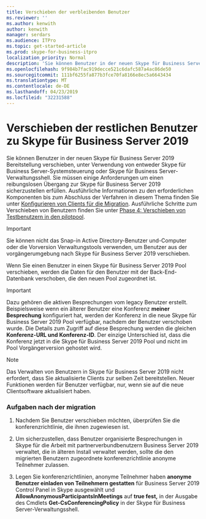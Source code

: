 ```yaml
---
title: Verschieben der verbleibenden Benutzer
ms.reviewer: ''
ms.author: kenwith
author: kenwith
manager: serdars
ms.audience: ITPro
ms.topic: get-started-article
ms.prod: skype-for-business-itpro
localization_priority: Normal
description: 'Sie können Benutzer in der neuen Skype für Business Server 2019 Bereitstellung verschieben, unter Verwendung von entweder Skype für Business Server-Systemsteuerung oder Skype für Business Server-Verwaltungsshell. Sie müssen einige Anforderungen um einen reibungslosen Übergang zur Skype für Business Server 2019 sicherzustellen erfüllen. Ausführliche Informationen zu den erforderlichen Komponenten bis zum Abschluss der Verfahren in diesem Thema finden Sie unter Konfigurieren von Clients für die Migration. Ausführliche Schritte zum Verschieben von Benutzern, finden Sie unter Phase 4: Verschieben von Testbenutzern in den pilotpool.'
ms.openlocfilehash: 9f984b7fac919decce521c6dafc587a4ac86de50
ms.sourcegitcommit: 111bf6255fa877b3fce70fa8166e8ec5a6643434
ms.translationtype: MT
ms.contentlocale: de-DE
ms.lasthandoff: 04/23/2019
ms.locfileid: "32231588"
---
```

# <a name="move-remaining-users-to-skype-for-business-server-2019"></a>Verschieben der restlichen Benutzer zu Skype für Business Server 2019

Sie können Benutzer in der neuen Skype für Business Server 2019 Bereitstellung verschieben, unter Verwendung von entweder Skype für Business Server-Systemsteuerung oder Skype für Business Server-Verwaltungsshell. Sie müssen einige Anforderungen um einen reibungslosen Übergang zur Skype für Business Server 2019 sicherzustellen erfüllen. Ausführliche Informationen zu den erforderlichen Komponenten bis zum Abschluss der Verfahren in diesem Thema finden Sie unter [Konfigurieren von Clients für die Migration](configure-clients-for-migration.md). Ausführliche Schritte zum Verschieben von Benutzern finden Sie unter [Phase 4: Verschieben von Testbenutzern in den pilotpool](phase-4-move-test-users-to-the-pilot-pool.md).
  
> [!IMPORTANT]
> Sie können nicht das Snap-in Active Directory-Benutzer und-Computer oder die Vorversion Verwaltungstools verwenden, um Benutzer aus der vorgängerumgebung nach Skype für Business Server 2019 verschieben. 
  
Wenn Sie einen Benutzer in einen Skype für Business Server 2019 Pool verschieben, werden die Daten für den Benutzer mit der Back-End-Datenbank verschoben, die den neuen Pool zugeordnet ist. 
  
> [!IMPORTANT]
> Dazu gehören die aktiven Besprechungen vom legacy Benutzer erstellt. Beispielsweise wenn ein älterer Benutzer eine Konferenz **meiner Besprechung** konfiguriert hat, werden der Konferenz in die neue Skype für Business Server 2019 Pool verfügbar, nachdem der Benutzer verschoben wurde. Die Details zum Zugriff auf diese Besprechung werden die gleichen **Konferenz-URL und Konferenz-ID**. Der einzige Unterschied ist, dass die Konferenz jetzt in die Skype für Business Server 2019 Pool und nicht im Pool Vorgängerversion gehostet wird. 
  
> [!NOTE]
> Das Verwalten von Benutzern in Skype für Business Server 2019 nicht erfordert, dass Sie aktualisierte Clients zur selben Zeit bereitstellen. Neuer Funktionen werden für Benutzer verfügbar, nur, wenn sie auf die neue Clientsoftware aktualisiert haben. 
  
### <a name="post-migration-task"></a>Aufgaben nach der migration

1. Nachdem Sie Benutzer verschieben möchten, überprüfen Sie die konferenzrichtlinie, die ihnen zugewiesen ist. 
    
2. Um sicherzustellen, dass Benutzer organisierte Besprechungen in Skype für die Arbeit mit partnerverbundbenutzern Business Server 2019 verwaltet, die in älteren Install verwaltet werden, sollte die den migrierten Benutzern zugeordnete konferenzrichtlinie anonyme Teilnehmer zulassen.
    
3. Legen Sie konferenzrichtlinien, anonyme Teilnehmer haben **anonyme Benutzer einladen von Teilnehmern gestatten** für Business Server 2019 Control Panel in Skype ausgewählt und **AllowAnonymousParticipantsInMeetings** auf **true fest,** in der Ausgabe des Cmdlets **Get-CsConferencingPolicy** in der Skype für Business Server-Verwaltungsshell. 
    
<!-- 4. For details about configuring conferencing policy by using Skype for Business Server Management Shell, see 
 [Set-CsConferencingPolicy](../../lync-server-management-shell/lync-server-2013-cmdlets-by-category/set-csconferencingpolicy.md) in the Skype for Business Server Management Shell documentation.  -->
    

